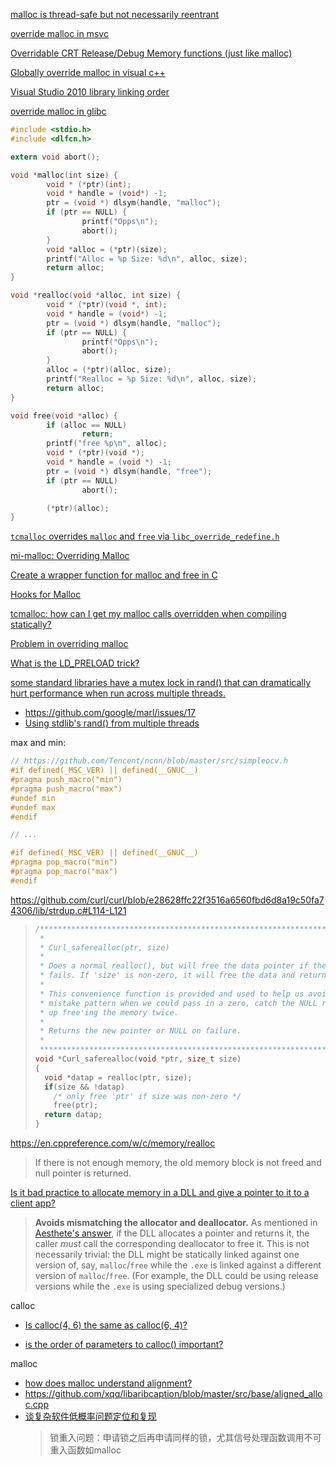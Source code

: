 [malloc is thread-safe but not necessarily reentrant](https://stackoverflow.com/questions/16851948/posix-extended-definition-of-reentrancy-covering-thread-safety)

[override malloc in msvc](https://stackoverflow.com/questions/1316018/globally-override-malloc-in-visual-c)

[Overridable CRT Release/Debug Memory functions (just like malloc)](https://developercommunity.visualstudio.com/idea/403088/overridable-crt-releasedebug-memory-functions-just.html)

[Globally override malloc in visual c++](https://stackoverflow.com/questions/1316018/globally-override-malloc-in-visual-c)

[Visual Studio 2010 library linking order](https://stackoverflow.com/questions/2765403/visual-studio-2010-library-linking-order/12926155#12926155)

[override malloc in glibc](https://www.stev.org/post/chowtooverridemallocfree)

```c
#include <stdio.h>
#include <dlfcn.h>

extern void abort();

void *malloc(int size) {
        void * (*ptr)(int);
        void * handle = (void*) -1;
        ptr = (void *) dlsym(handle, "malloc");
        if (ptr == NULL) {
                printf("Opps\n");
                abort();
        }
        void *alloc = (*ptr)(size);
        printf("Alloc = %p Size: %d\n", alloc, size);
        return alloc;
}

void *realloc(void *alloc, int size) {
        void * (*ptr)(void *, int);
        void * handle = (void*) -1;
        ptr = (void *) dlsym(handle, "malloc");
        if (ptr == NULL) {
                printf("Opps\n");
                abort();
        }
        alloc = (*ptr)(alloc, size);
        printf("Realloc = %p Size: %d\n", alloc, size);
        return alloc;
}

void free(void *alloc) {
        if (alloc == NULL)
                return;
        printf("free %p\n", alloc);
        void * (*ptr)(void *);
        void * handle = (void *) -1;
        ptr = (void *) dlsym(handle, "free");
        if (ptr == NULL)
                abort();

        (*ptr)(alloc);
}
```

[`tcmalloc` overrides `malloc` and `free` via `libc_override_redefine.h`](https://zhuanlan.zhihu.com/p/51432385)

[mi-malloc: Overriding Malloc](https://microsoft.github.io/mimalloc/overrides.html)

[Create a wrapper function for malloc and free in C](https://stackoverflow.com/questions/262439/create-a-wrapper-function-for-malloc-and-free-in-c)

[Hooks for Malloc](https://www.gnu.org/savannah-checkouts/gnu/libc/manual/html_node/Hooks-for-Malloc.html)

[tcmalloc: how can I get my malloc calls overridden when compiling statically?](https://stackoverflow.com/questions/1553435/tcmalloc-how-can-i-get-my-malloc-calls-overridden-when-compiling-statically)

[Problem in overriding malloc](https://stackoverflow.com/questions/1094532/problem-in-overriding-malloc)

[What is the LD_PRELOAD trick?](https://stackoverflow.com/questions/426230/what-is-the-ld-preload-trick)

[some standard libraries have a mutex lock in rand() that can dramatically hurt performance when run across multiple threads.](https://github.com/google/marl/commit/59068ee4cf1f5ff5e691ff010c8d83b5f862c4fa)

- https://github.com/google/marl/issues/17
- [Using stdlib's rand() from multiple threads](https://stackoverflow.com/questions/6161322/using-stdlibs-rand-from-multiple-threads)

max and min:

```c
// https://github.com/Tencent/ncnn/blob/master/src/simpleocv.h
#if defined(_MSC_VER) || defined(__GNUC__)
#pragma push_macro("min")
#pragma push_macro("max")
#undef min
#undef max
#endif

// ...

#if defined(_MSC_VER) || defined(__GNUC__)
#pragma pop_macro("min")
#pragma pop_macro("max")
#endif
```

https://github.com/curl/curl/blob/e28628ffc22f3516a6560fbd6d8a19c50fa74306/lib/strdup.c#L114-L121

> ```c
> /***************************************************************************
>  *
>  * Curl_saferealloc(ptr, size)
>  *
>  * Does a normal realloc(), but will free the data pointer if the realloc
>  * fails. If 'size' is non-zero, it will free the data and return a failure.
>  *
>  * This convenience function is provided and used to help us avoid a common
>  * mistake pattern when we could pass in a zero, catch the NULL return and end
>  * up free'ing the memory twice.
>  *
>  * Returns the new pointer or NULL on failure.
>  *
>  ***************************************************************************/
> void *Curl_saferealloc(void *ptr, size_t size)
> {
>   void *datap = realloc(ptr, size);
>   if(size && !datap)
>     /* only free 'ptr' if size was non-zero */
>     free(ptr);
>   return datap;
> }
> ```

https://en.cppreference.com/w/c/memory/realloc

> If there is not enough memory, the old memory block is not freed and null pointer is returned.

[Is it bad practice to allocate memory in a DLL and give a pointer to it to a client app?](https://stackoverflow.com/questions/13625388/is-it-bad-practice-to-allocate-memory-in-a-dll-and-give-a-pointer-to-it-to-a-cli)

> **Avoids mismatching the allocator and deallocator.** As mentioned in [Aesthete's answer](https://stackoverflow.com/a/13625555/179715), if the DLL allocates a pointer and returns it, the caller *must* call the corresponding deallocator to free it. This is not necessarily
>  trivial: the DLL might be statically linked against one version of, 
> say, `malloc`/`free` while the `.exe` is linked against a different version of `malloc`/`free`. (For example, the DLL could be using release versions while the `.exe` is using specialized debug versions.)

calloc

- [Is calloc(4, 6) the same as calloc(6, 4)?](https://stackoverflow.com/questions/501839/is-calloc4-6-the-same-as-calloc6-4)

- [is the order of parameters to calloc() important?](https://stackoverflow.com/questions/48815191/is-the-order-of-parameters-to-calloc-important)

malloc

- [how does malloc understand alignment?](https://stackoverflow.com/questions/8752546/how-does-malloc-understand-alignment)
- https://github.com/xqq/libaribcaption/blob/master/src/base/aligned_alloc.cpp
- [谈复杂软件低概率问题定位和复现](https://zhuanlan.zhihu.com/p/336822415)
  > 锁重入问题：申请锁之后再申请同样的锁，尤其信号处理函数调用不可重入函数如malloc
